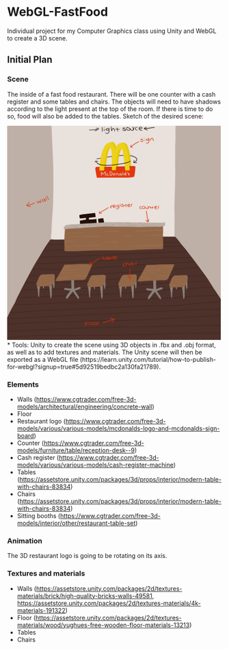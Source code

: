 # WebGL-FastFood
Individual project for my Computer Graphics class using Unity and WebGL to create a 3D scene.

## Initial Plan

### Scene
The inside of a fast food restaurant. There will be one counter with a cash register and some tables and chairs. The objects will need to have shadows according to the light present at the top of the room. If there is time to do so, food will also be added to the tables. Sketch of the desired scene:

<img src="https://github.com/lorena-ang/WebGL-FastFood/blob/main/SceneSketch.png" width="500">
* Tools: Unity to create the scene using 3D objects in .fbx and .obj format, as well as to add textures and materials. The Unity scene will then be exported as a WebGL file (https://learn.unity.com/tutorial/how-to-publish-for-webgl?signup=true#5d92519bedbc2a130fa21789).

### Elements
  - Walls (https://www.cgtrader.com/free-3d-models/architectural/engineering/concrete-wall)
  - Floor
  - Restaurant logo (https://www.cgtrader.com/free-3d-models/various/various-models/mcdonalds-logo-and-mcdonalds-sign-board)
  - Counter (https://www.cgtrader.com/free-3d-models/furniture/table/reception-desk--9)
  - Cash register (https://www.cgtrader.com/free-3d-models/various/various-models/cash-register-machine)
  - Tables (https://assetstore.unity.com/packages/3d/props/interior/modern-table-with-chairs-83834)
  - Chairs (https://assetstore.unity.com/packages/3d/props/interior/modern-table-with-chairs-83834)
  - Sitting booths (https://www.cgtrader.com/free-3d-models/interior/other/restaurant-table-set)

### Animation
The 3D restaurant logo is going to be rotating on its axis.

### Textures and materials
  - Walls (https://assetstore.unity.com/packages/2d/textures-materials/brick/high-quality-bricks-walls-49581, https://assetstore.unity.com/packages/2d/textures-materials/4k-materials-191322)
  - Floor (https://assetstore.unity.com/packages/2d/textures-materials/wood/yughues-free-wooden-floor-materials-13213)
  - Tables
  - Chairs
